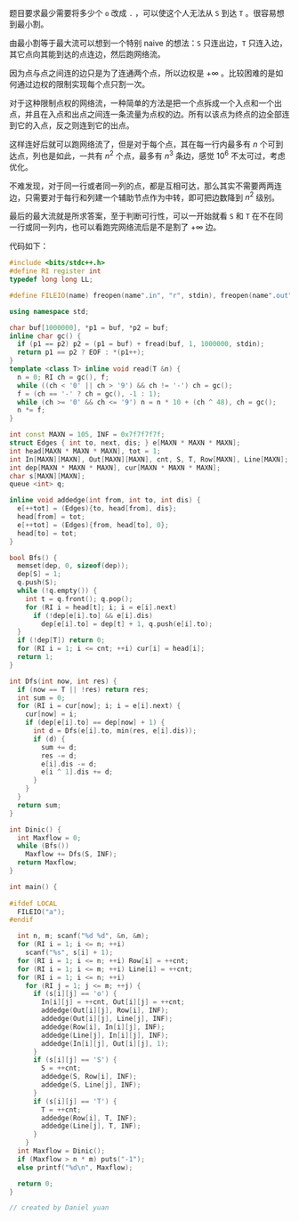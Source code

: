 题目要求最少需要将多少个 ```o``` 改成 ```.``` ，可以使这个人无法从 ```S``` 到达 ```T``` 。很容易想到最小割。

由最小割等于最大流可以想到一个特别 naive 的想法：```S``` 只连出边，```T``` 只连入边，其它点向其能到达的点连边，然后跑网络流。

因为点与点之间连的边只是为了连通两个点，所以边权是 $+\infty$ 。比较困难的是如何通过边权的限制实现每个点只割一次。

对于这种限制点权的网络流，一种简单的方法是把一个点拆成一个入点和一个出点，并且在入点和出点之间连一条流量为点权的边。所有以该点为终点的边全部连到它的入点，反之则连到它的出点。

这样连好后就可以跑网络流了，但是对于每个点，其在每一行内最多有 $n$ 个可到达点，列也是如此，一共有 $n^2$ 个点，最多有 $n^3$ 条边，感觉 $10^6$ 不太可过，考虑优化。

不难发现，对于同一行或者同一列的点，都是互相可达，那么其实不需要两两连边，只需要对于每行和列建一个辅助节点作为中转，即可把边数降到 $n^2$ 级别。

最后的最大流就是所求答案，至于判断可行性，可以一开始就看 ```S``` 和 ```T``` 在不在同一行或同一列内，也可以看跑完网络流后是不是割了 $+\infty$ 边。

代码如下：

```cpp
#include <bits/stdc++.h>
#define RI register int
typedef long long LL;

#define FILEIO(name) freopen(name".in", "r", stdin), freopen(name".out", "w", stdout);

using namespace std;

char buf[1000000], *p1 = buf, *p2 = buf;
inline char gc() {
  if (p1 == p2) p2 = (p1 = buf) + fread(buf, 1, 1000000, stdin);
  return p1 == p2 ? EOF : *(p1++);
}
template <class T> inline void read(T &n) {
  n = 0; RI ch = gc(), f;
  while ((ch < '0' || ch > '9') && ch != '-') ch = gc();
  f = (ch == '-' ? ch = gc(), -1 : 1);
  while (ch >= '0' && ch <= '9') n = n * 10 + (ch ^ 48), ch = gc();
  n *= f;
}

int const MAXN = 105, INF = 0x7f7f7f7f;
struct Edges { int to, next, dis; } e[MAXN * MAXN * MAXN];
int head[MAXN * MAXN * MAXN], tot = 1;
int In[MAXN][MAXN], Out[MAXN][MAXN], cnt, S, T, Row[MAXN], Line[MAXN];
int dep[MAXN * MAXN * MAXN], cur[MAXN * MAXN * MAXN];
char s[MAXN][MAXN];
queue <int> q;

inline void addedge(int from, int to, int dis) {
  e[++tot] = (Edges){to, head[from], dis};
  head[from] = tot;
  e[++tot] = (Edges){from, head[to], 0};
  head[to] = tot;
}

bool Bfs() {
  memset(dep, 0, sizeof(dep));
  dep[S] = 1;
  q.push(S);
  while (!q.empty()) {
    int t = q.front(); q.pop();
    for (RI i = head[t]; i; i = e[i].next)
      if (!dep[e[i].to] && e[i].dis)
        dep[e[i].to] = dep[t] + 1, q.push(e[i].to);
  }
  if (!dep[T]) return 0;
  for (RI i = 1; i <= cnt; ++i) cur[i] = head[i];
  return 1;
}

int Dfs(int now, int res) {
  if (now == T || !res) return res;
  int sum = 0;
  for (RI i = cur[now]; i; i = e[i].next) {
    cur[now] = i;
    if (dep[e[i].to] == dep[now] + 1) {
      int d = Dfs(e[i].to, min(res, e[i].dis));
      if (d) {
        sum += d;
        res -= d;
        e[i].dis -= d;
        e[i ^ 1].dis += d;
      }
    }
  }
  return sum;
}

int Dinic() {
  int Maxflow = 0;
  while (Bfs())
    Maxflow += Dfs(S, INF);
  return Maxflow;
}

int main() {
  
#ifdef LOCAL
  FILEIO("a");
#endif

  int n, m; scanf("%d %d", &n, &m);
  for (RI i = 1; i <= n; ++i)
    scanf("%s", s[i] + 1);
  for (RI i = 1; i <= n; ++i) Row[i] = ++cnt;
  for (RI i = 1; i <= m; ++i) Line[i] = ++cnt;
  for (RI i = 1; i <= n; ++i)
    for (RI j = 1; j <= m; ++j) {
      if (s[i][j] == 'o') {
        In[i][j] = ++cnt, Out[i][j] = ++cnt;
        addedge(Out[i][j], Row[i], INF);
        addedge(Out[i][j], Line[j], INF);
        addedge(Row[i], In[i][j], INF);
        addedge(Line[j], In[i][j], INF);
        addedge(In[i][j], Out[i][j], 1);
      }
      if (s[i][j] == 'S') {
        S = ++cnt;
        addedge(S, Row[i], INF);
        addedge(S, Line[j], INF);  
      }
      if (s[i][j] == 'T') {
        T = ++cnt;
        addedge(Row[i], T, INF);
        addedge(Line[j], T, INF);
      }
    }
  int Maxflow = Dinic();
  if (Maxflow > n * m) puts("-1");
  else printf("%d\n", Maxflow);

  return 0;
}

// created by Daniel yuan

```